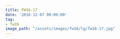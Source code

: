 ```yaml
---
title: FW16-17
date: '2016-12-07 00:00:00'
tag:
- fw16
image_path: "/assets/images/fw16/lg/fw16-17.jpg"
---
```

